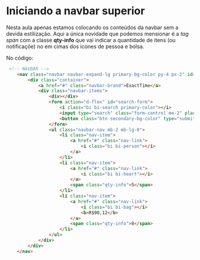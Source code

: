 # Iniciando a navbar superior
Nesta aula apenas estamos colocando os conteúdos da navbar sem a devida estilização. Aqui a única novidade que podemos mensionar é a *tag span* com a classe **qty-info** que vai indicar a quantidade de itens (ou notificaçõe) no em cimas dos icones de pessoa e bolsa.

No código:
~~~html
 <!-- NAVBAR -->
    <nav class="navbar navbar-expand-lg primary-bg-color py-4 px-2" id="navbar">
        <div class="container">
            <a href="#" class="navbar-brand">ExactTime</a>
            <div class="navbar-items">
                <div></div>
                <form action="d-flex" id="search-form">
                    <i class="bi bi-search primary-color"></i>
                    <input type="search" class="form-control me-2" placeholder="busque o seu relógio..." aria-label="Search">
                    <button class="btn secondary-bg-color" type="submit">Pesquisar</button>
                </form>
                <ul class="navbar-nav mb-2 mb-lg-0">
                    <li class="nav-item">
                        <a href="#" class="nav-link">
                            <i class="bi bi-person"></i>
                        </a>
                    </li>
                    <li class="nav-item">
                        <a href="#" class="nav-link">
                            <i class="bi bi-heart"></i>
                        </a>
                        <span class="qty-info">5</span>
                    </li>
                    <li class="nav-item">
                        <a href="#" class="nav-link">
                            <i class="bi bi-bag"></i>
                            <b>R$90,12</b>
                        </a>
                        <span class="qty-info">8</span>
                    </li>
                </ul>
            </div>
        </div>
    </nav>
~~~